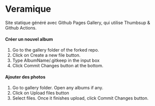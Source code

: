 # Veramique
Site statique généré avec Github Pages Gallery, qui utilise Thumbsup & Github Actions.

#### Créer un nouvel album
1. Go to the gallery folder of the forked repo.
2. Click on Create a new file button.
3. Type AlbumName/.gitkeep in the input box
4. Click Commit Changes button at the bottom.

#### Ajouter des photos
1. Go to gallery folder. Open any albums if any.
2. Click on Upload files button
3. Select files. Once it finishes upload, click Commit Changes button.
